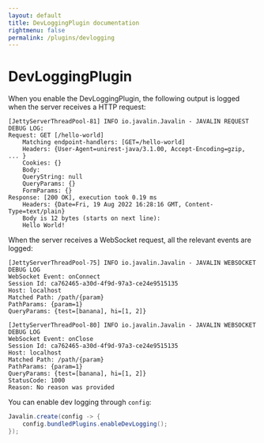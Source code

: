 ```yaml
---
layout: default
title: DevLoggingPlugin documentation
rightmenu: false
permalink: /plugins/devlogging
---
```


<h1 class="no-margin-top">DevLoggingPlugin</h1>

When you enable the DevLoggingPlugin, the following output is logged
when the server receives a HTTP request:

```
[JettyServerThreadPool-81] INFO io.javalin.Javalin - JAVALIN REQUEST DEBUG LOG:
Request: GET [/hello-world]
    Matching endpoint-handlers: [GET=/hello-world]
    Headers: {User-Agent=unirest-java/3.1.00, Accept-Encoding=gzip, ... }
    Cookies: {}
    Body:
    QueryString: null
    QueryParams: {}
    FormParams: {}
Response: [200 OK], execution took 0.19 ms
    Headers: {Date=Fri, 19 Aug 2022 16:28:16 GMT, Content-Type=text/plain}
    Body is 12 bytes (starts on next line):
    Hello World!
```

When the server receives a WebSocket request, all the relevant events are logged:

```
[JettyServerThreadPool-75] INFO io.javalin.Javalin - JAVALIN WEBSOCKET DEBUG LOG
WebSocket Event: onConnect
Session Id: ca762465-a30d-4f9d-97a3-ce24e9515135
Host: localhost
Matched Path: /path/{param}
PathParams: {param=1}
QueryParams: {test=[banana], hi=[1, 2]}

[JettyServerThreadPool-80] INFO io.javalin.Javalin - JAVALIN WEBSOCKET DEBUG LOG
WebSocket Event: onClose
Session Id: ca762465-a30d-4f9d-97a3-ce24e9515135
Host: localhost
Matched Path: /path/{param}
PathParams: {param=1}
QueryParams: {test=[banana], hi=[1, 2]}
StatusCode: 1000
Reason: No reason was provided
```

You can enable dev logging through `config`:

```java
Javalin.create(config -> {
    config.bundledPlugins.enableDevLogging();
});
```
